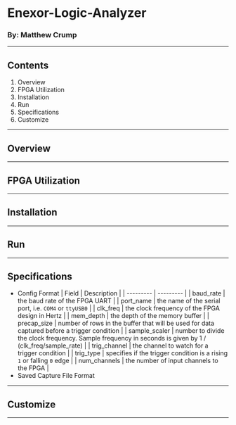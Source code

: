 # Enexor-Logic-Analyzer
### By: Matthew Crump
---
## Contents
1. Overview
2. FPGA Utilization
3. Installation
4. Run
5. Specifications
6. Customize
---
## Overview
---
## FPGA Utilization
---
## Installation
---
## Run
---
## Specifications
* Config Format
  | Field | Description |
  | --------- | --------- |
  | baud_rate   | the baud rate of the FPGA UART |
  | port_name   | the name of the serial port, i.e. ```COM4``` or ```ttyUSB0``` |
  | clk_freq | the clock frequency of the FPGA design in Hertz |
  | mem_depth | the depth of the memory buffer |
  | precap_size | number of rows in the buffer that will be used for data captured before a trigger condition |
  | sample_scaler | number to divide the clock frequency. Sample frequency in seconds is given by 1 / (clk_freq/sample_rate) |
  | trig_channel | the channel to watch for a trigger condition |
  | trig_type | specifies if the trigger condition is a rising ```1``` or falling ```0``` edge |
  | num_channels | the number of input channels to the FPGA |
* Saved Capture File Format
---
## Customize
---